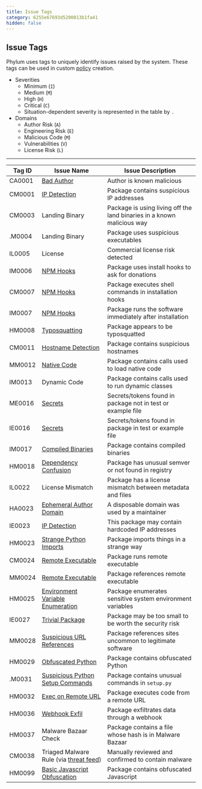 ```yaml
---
title: Issue Tags
category: 6255e67693d5200013b1fa41
hidden: false
---
```


## Issue Tags

Phylum uses tags to uniquely identify issues raised by the system. These tags can be used in custom [policy](https://docs.phylum.io/docs/policy) creation.

- Severities
  - Minimum (`I`)
  - Medium (`M`)
  - High (`H`)
  - Critical (`C`)
  - Situation-dependent severity is represented in the table by `.`
- Domains
  - Author Risk (`A`)
  - Engineering Risk (`E`)
  - Malicious Code (`M`)
  - Vulnerabilities (`V`)
  - License Risk (`L`)

---

| Tag ID | Issue Name | Issue Description |
| --- | --- | --- |
| CA0001 | [Bad Author](https://docs.phylum.io/docs/bad_author) | Author is known malicious |
| CM0001 | [IP Detection](https://docs.phylum.io/docs/ip_identification) | Package contains suspicious IP addresses |
| CM0003 | Landing Binary | Package is using living off the land binaries in a known malicious way |
| .M0004 | Landing Binary | Package uses suspicious executables |
| IL0005 | License | Commercial license risk detected |
| IM0006 | [NPM Hooks](https://docs.phylum.io/docs/npm_hooks) | Package uses install hooks to ask for donations |
| CM0007 | [NPM Hooks](https://docs.phylum.io/docs/npm_hooks) | Package executes shell commands in installation hooks |
| IM0007 | [NPM Hooks](https://docs.phylum.io/docs/npm_hooks) | Package runs the software immediately after installation |
| HM0008 | [Typosquatting](https://docs.phylum.io/docs/typosquatting) | Package appears to be typosquatted |
| CM0011 | [Hostname Detection](https://docs.phylum.io/docs/hostname_identification) | Package contains suspicious hostnames |
| MM0012 | [Native Code](https://docs.phylum.io/docs/invokes_native_code) | Package contains calls used to load native code |
| IM0013 | Dynamic Code | Package contains calls used to run dynamic classes |
| ME0016 | [Secrets](https://docs.phylum.io/docs/secrets) | Secrets/tokens found in package not in test or example file |
| IE0016 | [Secrets](https://docs.phylum.io/docs/secrets) | Secrets/tokens found in package in test or example file |
| IM0017 | [Compiled Binaries](https://docs.phylum.io/docs/compiled_binary) | Package contains compiled binaries |
| HM0018 | [Dependency Confusion](https://docs.phylum.io/docs/dependency_confusion) | Package has unusual semver or not found in registry |
| IL0022 | License Mismatch | Package has a license mismatch between metadata and files |
| HA0023 | [Ephemeral Author Domain](https://docs.phylum.io/docs/ephemeral_domain) | A disposable domain was used by a maintainer |
| IE0023 | [IP Detection](https://docs.phylum.io/docs/ip_identification) | This package may contain hardcoded IP addresses |
| HM0023 | [Strange Python Imports](https://docs.phylum.io/docs/strange_python_imports) | Package imports things in a strange way |
| CM0024 | [Remote Executable](https://docs.phylum.io/docs/remote_exe_ref_or_run) | Package runs remote executable |
| MM0024 | [Remote Executable](https://docs.phylum.io/docs/remote_exe_ref_or_run) | Package references remote executable |
| HM0025 | [Environment Variable Enumeration](https://docs.phylum.io/docs/env_var_enumeration) | Package enumerates sensitive system environment variables |
| IE0027 | [Trivial Package](https://docs.phylum.io/docs/trivial_package) | Package may be too small to be worth the security risk |
| MM0028 | [Suspicious URL References](https://docs.phylum.io/docs/suspicious_url_references) | Package references sites uncommon to legitimate software |
| HM0029 | [Obfuscated Python](https://docs.phylum.io/docs/obfuscated_python) | Package contains obfuscated Python |
| .M0031 | [Suspicious Python Setup Commands](https://docs.phylum.io/docs/suspicious_setup_commands) | Package contains unusual commands in `setup.py` |
| HM0032 | [Exec on Remote URL](https://docs.phylum.io/docs/executes_code_at_remote_url) | Package executes code from a remote URL |
| HM0036 | [Webhook Exfil](https://docs.phylum.io/docs/webhook_exfil) | Package exfiltrates data through a webhook |
| HM0037 | Malware Bazaar Check | Package contains a file whose hash is in Malware Bazaar |
| CM0038 | Triaged Malware Rule (via [threat feed](https://docs.phylum.io/docs/threat_feed)) | Manually reviewed and confirmed to contain malware |
| HM0099 | [Basic Javascript Obfuscation](https://docs.phylum.io/docs/obfuscated_javascript) | Package contains obfuscated Javascript |
